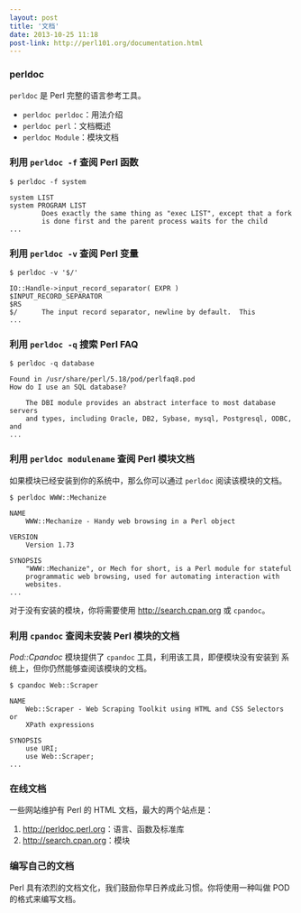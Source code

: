 ```yaml
---
layout: post
title: '文档'
date: 2013-10-25 11:18
post-link: http://perl101.org/documentation.html
---
```


### perldoc

`perldoc` 是 Perl 完整的语言参考工具。

* `perldoc perldoc`：用法介绍
* `perldoc perl`：文档概述
* `perldoc Module`：模块文档

### 利用 `perldoc -f` 查阅 Perl 函数

    $ perldoc -f system

    system LIST
    system PROGRAM LIST
            Does exactly the same thing as "exec LIST", except that a fork
            is done first and the parent process waits for the child
    ...

### 利用 `perldoc -v` 查阅 Perl 变量

    $ perldoc -v '$/'

    IO::Handle->input_record_separator( EXPR )
    $INPUT_RECORD_SEPARATOR
    $RS
    $/      The input record separator, newline by default.  This
    ...

### 利用 `perldoc -q` 搜索 Perl FAQ

    $ perldoc -q database

    Found in /usr/share/perl/5.18/pod/perlfaq8.pod
    How do I use an SQL database?

        The DBI module provides an abstract interface to most database servers
        and types, including Oracle, DB2, Sybase, mysql, Postgresql, ODBC, and
    ...

### 利用 `perldoc modulename` 查阅 Perl 模块文档

如果模块已经安装到你的系统中，那么你可以通过 `perldoc` 阅读该模块的文档。

    $ perldoc WWW::Mechanize

    NAME
        WWW::Mechanize - Handy web browsing in a Perl object

    VERSION
        Version 1.73

    SYNOPSIS
        "WWW::Mechanize", or Mech for short, is a Perl module for stateful
        programmatic web browsing, used for automating interaction with
        websites.
    ...

对于没有安装的模块，你将需要使用 <http://search.cpan.org> 或 `cpandoc`。

### 利用 `cpandoc` 查阅未安装 Perl 模块的文档

*Pod::Cpandoc* 模块提供了 `cpandoc` 工具，利用该工具，即便模块没有安装到
系统上，但你仍然能够查阅该模块的文档。

    $ cpandoc Web::Scraper

    NAME
        Web::Scraper - Web Scraping Toolkit using HTML and CSS Selectors or
        XPath expressions

    SYNOPSIS
        use URI;
        use Web::Scraper;
    ...

### 在线文档

一些网站维护有 Perl 的 HTML 文档，最大的两个站点是：

1. <http://perldoc.perl.org>：语言、函数及标准库
2. <http://search.cpan.org>：模块

### 编写自己的文档

Perl 具有浓烈的文档文化，我们鼓励你早日养成此习惯。你将使用一种叫做 POD
的格式来编写文档。
